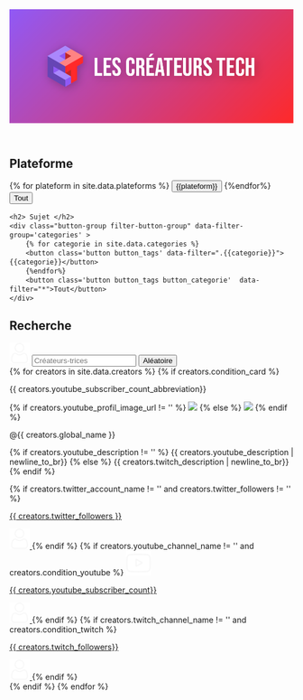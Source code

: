 
<link rel="stylesheet" href="/assets/css/styles.css">
<script src="https://kit.fontawesome.com/72c07d4b2a.js" crossorigin="anonymous"></script>
<header>
  <img src="banner.png">
</header>
  <div class='filters'>
    <h2> Plateforme </h2>
    <div class="button-group filter-button-group" data-filter-group='plateform'>
        {% for plateform in site.data.plateforms %}
        <button class='button button_tags' data-filter=".{{plateform}}">{{plateform}}</button>
        {%endfor%}
        <button class='button button_tags button_plateform'  data-filter="">Tout</button>
    </div>

    <h2> Sujet </h2>
    <div class="button-group filter-button-group" data-filter-group='categories' >
        {% for categorie in site.data.categories %}
        <button class='button button_tags' data-filter=".{{categorie}}">{{categorie}}</button>
        {%endfor%}
        <button class='button button_tags button_categorie'  data-filter="*">Tout</button>
    </div>
  </div>

  <h2> Recherche </h2>

  <div class="search">
    <img class="search-icon" src="assets/images/followers.svg"/>
    <input type="search" class="quicksearch" placeholder="Créateurs-trices" name="search" id='search' />
    <button class='button button_tags' onclick="shuffleCard()" >Aléatoire</button>
  </div>



<div class="grid ">
  <div class="grid-sizer"></div>
        {% for creators in site.data.creators %}
				{% if creators.condition_card %}
            <div class="card {{creators.categories}} {{creators.plateforms}}">
                <div class="upper-right">
                  <p>{{ creators.youtube_subscriber_count_abbreviation}} </p>
                </div>
                <div class='title'>
                    {% if creators.youtube_profil_image_url != '' %}
                    <img src='{{creators.youtube_profil_image_url}}'  class="rounded profil-image" />
                    {% else %}
                    <img src='{{creators.twitch_profil_image_url}}'  class="rounded profil-image" />
                    {% endif %}
                    <p class="global_name {{ creators.global_name }} ">  @{{ creators.global_name }} </p>
                    <span></span>
                </div>
                <!--div class="categories">
                  <p class="category">
                    #Python
                  </p>
                  <p class="category">
                    #IA
                  </p>
                </div-->
                <p class="description ">
									{% if creators.youtube_description != '' %}
                    {{ creators.youtube_description | newline_to_br}}
									{% else %}
									  {{ creators.twitch_description |  newline_to_br}}
									{% endif %}
                </p>
                <div class="social-networks">
                  {% if  creators.twitter_account_name   != '' and creators.twitter_followers != '' %}
                  <a class="button-twitter info" href='https://twitter.com/@{{ creators.screen_name| markdownify | strip_html}}' target="_blank">
                    <i class="fab fa-twitter"></i>
                    <p class="follower-counter">{{ creators.twitter_followers }}</p>
                    <img src="assets/images/followers.svg"/>
                  </a>
                  {% endif %}
                  {% if creators.youtube_channel_name  != ''  and	creators.condition_youtube	%}
                  <a class='button-youtube info' href='https://youtube.com/channel/{{ creators.youtube_channel_id | markdownify | strip_html }}' target="_blank">
                      <img src="assets/images/youtube.svg"/>
                      <p class="follower-counter" >{{ creators.youtube_subscriber_count}}</p>
                      <img src="assets/images/followers.svg"/>
                  </a>
                  {% endif %}     
                  {%  if   creators.twitch_channel_name  != '' and creators.condition_twitch  %}
                  <a class='button-twitch info' href='https://twitch.com/{{ creators.twitch_channel_name | markdownify | strip_html }}' target="_blank">
                    <i class="fab fa-twitch"></i>
                    <p class="follower-counter"> {{ creators.twitch_followers}}</p>
                    <img src="assets/images/followers.svg"/>
                  </a>
                  {% endif  %}
                </div>
                <!--div class="votes-container">
                  <p class="votes-count">345 votes</p>
                  <div>
                    <span class="thumb" vote="true">
                      <img src="assets/images/thumb.svg"/>
                    </span>
                    <span class="thumb" vote="false">
                      <img class="down" src="assets/images/thumb.svg"/>
                    </span>
                  </div>
                </div-->         
        </div>
				{% endif %}
        {% endfor %}
</div>
<div id="display-card-container" hidden>
 
</div>
<script src="https://code.jquery.com/jquery-3.1.0.min.js" integrity="sha256-cCueBR6CsyA4/9szpPfrX3s49M9vUU5BgtiJj06wt/s=" crossorigin="anonymous"></script>
<script src="https://unpkg.com/isotope-layout@3.0/dist/isotope.pkgd.js"></script>
<script src="/assets/js/script.js"></script>
<script src='/assets/js/filterAndSearch.js'></script>
